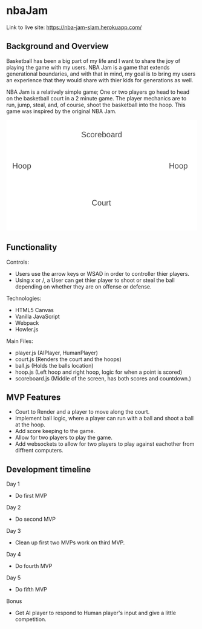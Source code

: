 # nbaJam

Link to live site: https://nba-jam-slam.herokuapp.com/

## Background and Overview

Basketball has been a big part of my life and I want to share the joy of playing the game with my users. NBA Jam is a game that extends generational boundaries, and with that in mind, my goal is to bring my users an experience that they would share with thier kids for generations as well. 

NBA Jam is a relatively simple game; One or two players go head to head on the basketball court in a 2 minute game. The player mechanics are to run, jump, steal, and, of course, shoot the basketball into the hoop. This game was inspired by the original NBA Jam.

![wireframe](./src/assets/wireframe_draft.png)

## Functionality
Controls:
* Users use the arrow keys or WSAD in order to controller thier players.
* Using x or /, a User can get thier player to shoot or steal the ball depending on whether they are on offense or defense. 

Technologies:
* HTML5 Canvas
* Vanilla JavaScript
* Webpack
* Howler.js

Main Files:
* player.js (AIPlayer, HumanPlayer)
* court.js (Renders the court and the hoops)
* ball.js (Holds the balls location)
* hoop.js (Left hoop and right hoop, logic for when a point is scored)
* scoreboard.js (Middle of the screen, has both scores and countdown.)

## MVP Features
* Court to Render and a player to move along the court.
* Implement ball logic, where a player can run with a ball and shoot a ball at the hoop.
* Add score keeping to the game.
* Allow for two players to play the game.
* Add websockets to allow for two players to play against eachother from diffrent computers. 

## Development timeline
Day 1
* Do first MVP

Day 2
* Do second MVP

Day 3
* Clean up first two MVPs work on third MVP.

Day 4
* Do fourth MVP

Day 5
* Do fifth MVP

Bonus
* Get AI player to respond to Human player's input and give a little competition. 

